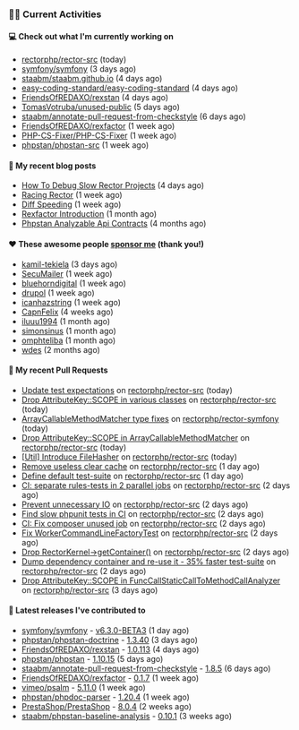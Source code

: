 ### 👨‍💻 Current Activities


#### 💻 Check out what I'm currently working on

- [rectorphp/rector-src](https://github.com/rectorphp/rector-src) (today)
- [symfony/symfony](https://github.com/symfony/symfony) (3 days ago)
- [staabm/staabm.github.io](https://github.com/staabm/staabm.github.io) (4 days ago)
- [easy-coding-standard/easy-coding-standard](https://github.com/easy-coding-standard/easy-coding-standard) (4 days ago)
- [FriendsOfREDAXO/rexstan](https://github.com/FriendsOfREDAXO/rexstan) (4 days ago)
- [TomasVotruba/unused-public](https://github.com/TomasVotruba/unused-public) (5 days ago)
- [staabm/annotate-pull-request-from-checkstyle](https://github.com/staabm/annotate-pull-request-from-checkstyle) (6 days ago)
- [FriendsOfREDAXO/rexfactor](https://github.com/FriendsOfREDAXO/rexfactor) (1 week ago)
- [PHP-CS-Fixer/PHP-CS-Fixer](https://github.com/PHP-CS-Fixer/PHP-CS-Fixer) (1 week ago)
- [phpstan/phpstan-src](https://github.com/phpstan/phpstan-src) (1 week ago)


#### 📜 My recent blog posts

- [How To Debug Slow Rector Projects](https://staabm.github.io/2023/05/10/how-to-debug-slow-rector-projects.html) (4 days ago)
- [Racing Rector](https://staabm.github.io/2023/05/06/racing-rector.html) (1 week ago)
- [Diff Speeding](https://staabm.github.io/2023/05/01/diff-speeding.html) (1 week ago)
- [Rexfactor Introduction](https://staabm.github.io/2023/04/09/rexfactor-introduction.html) (1 month ago)
- [Phpstan Analyzable Api Contracts](https://staabm.github.io/2022/12/29/phpstan-analyzable-api-contracts.html) (4 months ago)


#### ❤️ These awesome people [sponsor me](https://github.com/sponsors/staabm) (thank you!)

- [kamil-tekiela](https://github.com/kamil-tekiela) (3 days ago)
- [SecuMailer](https://github.com/SecuMailer) (1 week ago)
- [bluehorndigital](https://github.com/bluehorndigital) (1 week ago)
- [drupol](https://github.com/drupol) (1 week ago)
- [icanhazstring](https://github.com/icanhazstring) (1 week ago)
- [CapnFelix](https://github.com/CapnFelix) (4 weeks ago)
- [iluuu1994](https://github.com/iluuu1994) (1 month ago)
- [simonsinus](https://github.com/simonsinus) (1 month ago)
- [omphteliba](https://github.com/omphteliba) (1 month ago)
- [wdes](https://github.com/wdes) (2 months ago)


#### 🔨 My recent Pull Requests

- [Update test expectations](https://github.com/rectorphp/rector-src/pull/3837) on [rectorphp/rector-src](https://github.com/rectorphp/rector-src) (today)
- [Drop AttributeKey::SCOPE in various classes](https://github.com/rectorphp/rector-src/pull/3836) on [rectorphp/rector-src](https://github.com/rectorphp/rector-src) (today)
- [ArrayCallableMethodMatcher type fixes](https://github.com/rectorphp/rector-symfony/pull/398) on [rectorphp/rector-symfony](https://github.com/rectorphp/rector-symfony) (today)
- [Drop AttributeKey::SCOPE in ArrayCallableMethodMatcher](https://github.com/rectorphp/rector-src/pull/3835) on [rectorphp/rector-src](https://github.com/rectorphp/rector-src) (today)
- [[Util] Introduce FileHasher](https://github.com/rectorphp/rector-src/pull/3833) on [rectorphp/rector-src](https://github.com/rectorphp/rector-src) (today)
- [Remove useless clear cache](https://github.com/rectorphp/rector-src/pull/3828) on [rectorphp/rector-src](https://github.com/rectorphp/rector-src) (1 day ago)
- [Define default test-suite](https://github.com/rectorphp/rector-src/pull/3819) on [rectorphp/rector-src](https://github.com/rectorphp/rector-src) (1 day ago)
- [CI: separate rules-tests in 2 parallel jobs](https://github.com/rectorphp/rector-src/pull/3815) on [rectorphp/rector-src](https://github.com/rectorphp/rector-src) (2 days ago)
- [Prevent unnecessary IO](https://github.com/rectorphp/rector-src/pull/3814) on [rectorphp/rector-src](https://github.com/rectorphp/rector-src) (2 days ago)
- [Find slow phpunit tests in CI](https://github.com/rectorphp/rector-src/pull/3813) on [rectorphp/rector-src](https://github.com/rectorphp/rector-src) (2 days ago)
- [CI: Fix composer unused job](https://github.com/rectorphp/rector-src/pull/3812) on [rectorphp/rector-src](https://github.com/rectorphp/rector-src) (2 days ago)
- [Fix WorkerCommandLineFactoryTest](https://github.com/rectorphp/rector-src/pull/3811) on [rectorphp/rector-src](https://github.com/rectorphp/rector-src) (2 days ago)
- [Drop RectorKernel-&gt;getContainer()](https://github.com/rectorphp/rector-src/pull/3810) on [rectorphp/rector-src](https://github.com/rectorphp/rector-src) (2 days ago)
- [Dump dependency container and re-use it - 35% faster test-suite](https://github.com/rectorphp/rector-src/pull/3809) on [rectorphp/rector-src](https://github.com/rectorphp/rector-src) (2 days ago)
- [Drop AttributeKey::SCOPE in FuncCallStaticCallToMethodCallAnalyzer](https://github.com/rectorphp/rector-src/pull/3807) on [rectorphp/rector-src](https://github.com/rectorphp/rector-src) (3 days ago)


#### 🔭 Latest releases I've contributed to

- [symfony/symfony](https://github.com/symfony/symfony) - [v6.3.0-BETA3](https://github.com/symfony/symfony/releases/tag/v6.3.0-BETA3) (1 day ago)
- [phpstan/phpstan-doctrine](https://github.com/phpstan/phpstan-doctrine) - [1.3.40](https://github.com/phpstan/phpstan-doctrine/releases/tag/1.3.40) (3 days ago)
- [FriendsOfREDAXO/rexstan](https://github.com/FriendsOfREDAXO/rexstan) - [1.0.113](https://github.com/FriendsOfREDAXO/rexstan/releases/tag/1.0.113) (4 days ago)
- [phpstan/phpstan](https://github.com/phpstan/phpstan) - [1.10.15](https://github.com/phpstan/phpstan/releases/tag/1.10.15) (5 days ago)
- [staabm/annotate-pull-request-from-checkstyle](https://github.com/staabm/annotate-pull-request-from-checkstyle) - [1.8.5](https://github.com/staabm/annotate-pull-request-from-checkstyle/releases/tag/1.8.5) (6 days ago)
- [FriendsOfREDAXO/rexfactor](https://github.com/FriendsOfREDAXO/rexfactor) - [0.1.7](https://github.com/FriendsOfREDAXO/rexfactor/releases/tag/0.1.7) (1 week ago)
- [vimeo/psalm](https://github.com/vimeo/psalm) - [5.11.0](https://github.com/vimeo/psalm/releases/tag/5.11.0) (1 week ago)
- [phpstan/phpdoc-parser](https://github.com/phpstan/phpdoc-parser) - [1.20.4](https://github.com/phpstan/phpdoc-parser/releases/tag/1.20.4) (1 week ago)
- [PrestaShop/PrestaShop](https://github.com/PrestaShop/PrestaShop) - [8.0.4](https://github.com/PrestaShop/PrestaShop/releases/tag/8.0.4) (2 weeks ago)
- [staabm/phpstan-baseline-analysis](https://github.com/staabm/phpstan-baseline-analysis) - [0.10.1](https://github.com/staabm/phpstan-baseline-analysis/releases/tag/0.10.1) (3 weeks ago)
